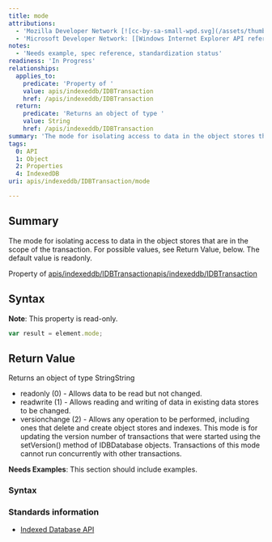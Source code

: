 ```yaml
---
title: mode
attributions:
  - 'Mozilla Developer Network [![cc-by-sa-small-wpd.svg](/assets/thumb/8/8c/cc-by-sa-small-wpd.svg/120px-cc-by-sa-small-wpd.svg.png)](http://creativecommons.org/licenses/by-sa/3.0/us/): [Article](https://developer.mozilla.org/en-US/docs/IndexedDB/IDBTransaction)'
  - 'Microsoft Developer Network: [[Windows Internet Explorer API reference](http://msdn.microsoft.com/en-us/library/ie/hh828809%28v=vs.85%29.aspx) Article]'
notes:
  - 'Needs example, spec reference, standardization status'
readiness: 'In Progress'
relationships:
  applies_to:
    predicate: 'Property of '
    value: apis/indexeddb/IDBTransaction
    href: /apis/indexeddb/IDBTransaction
  return:
    predicate: 'Returns an object of type '
    value: String
    href: /apis/indexeddb/IDBTransaction
summary: 'The mode for isolating access to data in the object stores that are in the scope of the transaction. For possible values, see Return Value, below. The default value is readonly.'
tags:
  0: API
  1: Object
  2: Properties
  4: IndexedDB
uri: apis/indexeddb/IDBTransaction/mode

---
```

## <span>Summary</span>

The mode for isolating access to data in the object stores that are in the scope of the transaction. For possible values, see Return Value, below. The default value is readonly.

Property of [apis/indexeddb/IDBTransaction](/apis/indexeddb/IDBTransaction)[apis/indexeddb/IDBTransaction](/apis/indexeddb/IDBTransaction)

## <span>Syntax</span>

**Note**: This property is read-only.

``` js
var result = element.mode;
```

## <span>Return Value</span>

Returns an object of type StringString

-   readonly (0) - Allows data to be read but not changed.
-   readwrite (1) - Allows reading and writing of data in existing data stores to be changed.
-   versionchange (2) - Allows any operation to be performed, including ones that delete and create object stores and indexes. This mode is for updating the version number of transactions that were started using the setVersion() method of IDBDatabase objects. Transactions of this mode cannot run concurrently with other transactions.

**Needs Examples**: This section should include examples.

### <span>Syntax</span>

### <span>Standards information</span>

-   [Indexed Database API](http://go.microsoft.com/fwlink/p/?LinkId=224519)
